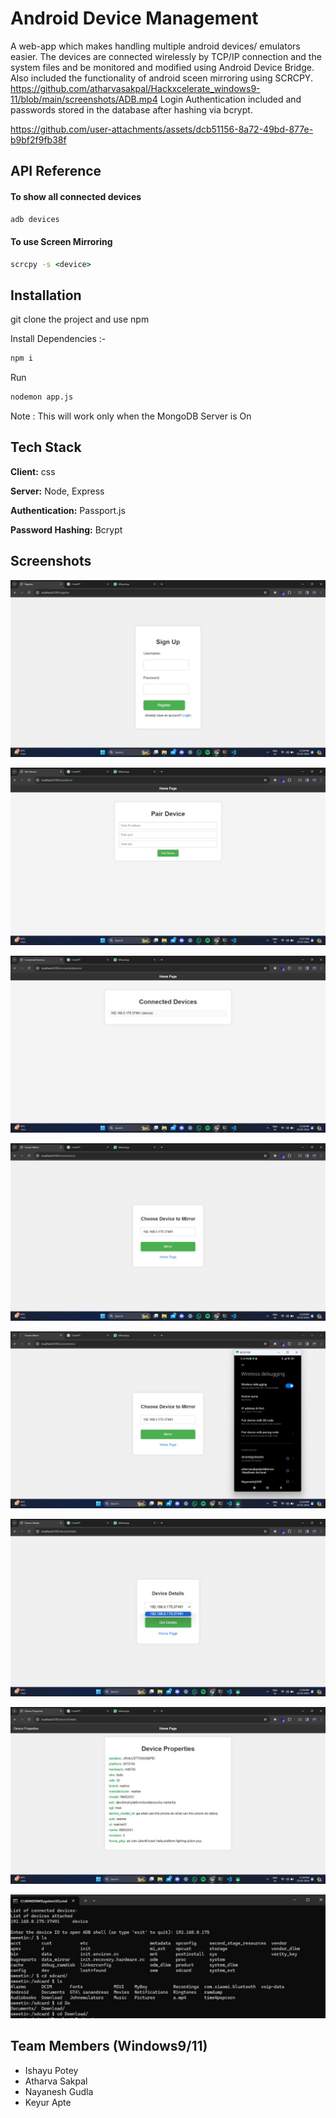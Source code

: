 
# Android Device Management

A web-app which makes handling multiple android devices/ emulators easier. 
The devices are connected wirelessly by TCP/IP connection and the system files and be monitored and modified using Android Device Bridge.
Also included the functionality of android sceen mirroring using SCRCPY.
https://github.com/atharvasakpal/Hackxcelerate_windows9-11/blob/main/screenshots/ADB.mp4
Login Authentication included and passwords stored in the database after hashing via bcrypt.





https://github.com/user-attachments/assets/dcb51156-8a72-49bd-877e-b9bf2f9fb38f




## API Reference

#### To show all connected devices

```cmd
adb devices
```

#### To use Screen Mirroring

```cmd
scrcpy -s <device>
```



## Installation

git clone the project and use npm

Install Dependencies :-
```sh
npm i
```
Run 
```sh
nodemon app.js
```

Note : This will work only when the MongoDB Server is On 
    
## Tech Stack

**Client:** css 

**Server:** Node, Express

**Authentication:** Passport.js

**Password Hashing:** Bcrypt


## Screenshots

![login](https://raw.githubusercontent.com/atharvasakpal/Hackxcelerate_windows9-11/main/screenshots/WhatsApp%20Image%202024-03-23%20at%2012.26.57.jpeg)

![pairing](https://raw.githubusercontent.com/atharvasakpal/Hackxcelerate_windows9-11/main/screenshots/WhatsApp%20Image%202024-03-23%20at%2012.27.24.jpeg)

![connected devices](https://raw.githubusercontent.com/atharvasakpal/Hackxcelerate_windows9-11/main/screenshots/WhatsApp%20Image%202024-03-23%20at%2012.28.45.jpeg)

![](https://raw.githubusercontent.com/atharvasakpal/Hackxcelerate_windows9-11/main/screenshots/WhatsApp%20Image%202024-03-23%20at%2012.29.01.jpeg)

![](https://raw.githubusercontent.com/atharvasakpal/Hackxcelerate_windows9-11/main/screenshots/WhatsApp%20Image%202024-03-23%20at%2012.29.50.jpeg)

![](https://raw.githubusercontent.com/atharvasakpal/Hackxcelerate_windows9-11/main/screenshots/WhatsApp%20Image%202024-03-23%20at%2012.30.07.jpeg)

![](https://raw.githubusercontent.com/atharvasakpal/Hackxcelerate_windows9-11/main/screenshots/WhatsApp%20Image%202024-03-23%20at%2012.30.20.jpeg)


![](https://raw.githubusercontent.com/atharvasakpal/Hackxcelerate_windows9-11/main/screenshots/WhatsApp%20Image%202024-03-23%20at%2013.38.29.jpeg)
## Team Members (Windows9/11)

- Ishayu Potey
- Atharva Sakpal
- Nayanesh Gudla
- Keyur Apte

